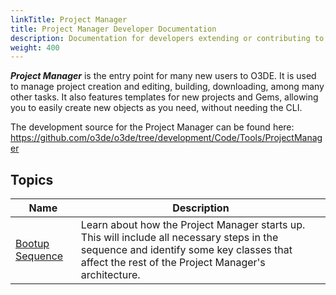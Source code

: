 ```yaml
---
linkTitle: Project Manager
title: Project Manager Developer Documentation
description: Documentation for developers extending or contributing to the Project Manager bundled as part of Open 3D Engine.
weight: 400
---
```


***Project Manager*** is the entry point for many new users to O3DE. It is used to manage project creation and editing, building, downloading, among many other tasks. It also features templates for new projects and Gems, allowing you to easily create new objects as you need, without needing the CLI.

The development source for the Project Manager can be found here: https://github.com/o3de/o3de/tree/development/Code/Tools/ProjectManager

## Topics

| Name | Description |
|-|-|
| [Bootup Sequence](./bootup-sequence) | Learn about how the Project Manager starts up. This will include all necessary steps in the sequence and identify some key classes that affect the rest of the Project Manager's architecture.|
